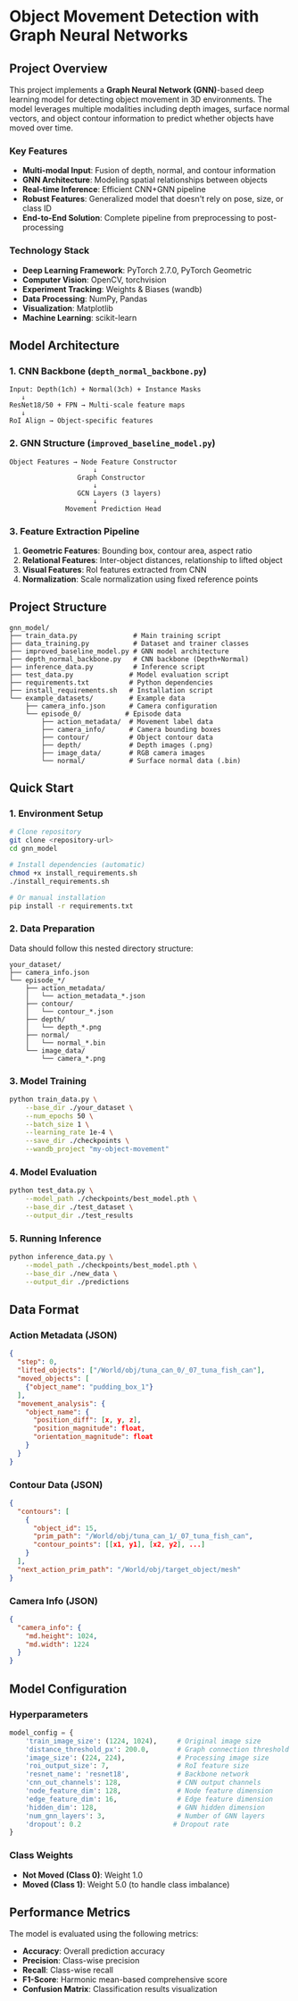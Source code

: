 # Object Movement Detection with Graph Neural Networks

## Project Overview

This project implements a **Graph Neural Network (GNN)**-based deep learning model for detecting object movement in 3D environments. The model leverages multiple modalities including depth images, surface normal vectors, and object contour information to predict whether objects have moved over time.

### Key Features

- **Multi-modal Input**: Fusion of depth, normal, and contour information
- **GNN Architecture**: Modeling spatial relationships between objects
- **Real-time Inference**: Efficient CNN+GNN pipeline
- **Robust Features**: Generalized model that doesn't rely on pose, size, or class ID
- **End-to-End Solution**: Complete pipeline from preprocessing to post-processing

### Technology Stack

- **Deep Learning Framework**: PyTorch 2.7.0, PyTorch Geometric
- **Computer Vision**: OpenCV, torchvision
- **Experiment Tracking**: Weights & Biases (wandb)
- **Data Processing**: NumPy, Pandas
- **Visualization**: Matplotlib
- **Machine Learning**: scikit-learn

## Model Architecture

### 1. CNN Backbone (`depth_normal_backbone.py`)

```
Input: Depth(1ch) + Normal(3ch) + Instance Masks
   ↓
ResNet18/50 + FPN → Multi-scale feature maps
   ↓
RoI Align → Object-specific features
```

### 2. GNN Structure (`improved_baseline_model.py`)

```
Object Features → Node Feature Constructor
                     ↓
                 Graph Constructor
                     ↓
                 GCN Layers (3 layers)
                     ↓
              Movement Prediction Head
```

### 3. Feature Extraction Pipeline

1. **Geometric Features**: Bounding box, contour area, aspect ratio
2. **Relational Features**: Inter-object distances, relationship to lifted object
3. **Visual Features**: RoI features extracted from CNN
4. **Normalization**: Scale normalization using fixed reference points

## Project Structure

```
gnn_model/
├── train_data.py              # Main training script
├── data_training.py           # Dataset and trainer classes
├── improved_baseline_model.py # GNN model architecture
├── depth_normal_backbone.py   # CNN backbone (Depth+Normal)
├── inference_data.py          # Inference script
├── test_data.py              # Model evaluation script
├── requirements.txt          # Python dependencies
├── install_requirements.sh   # Installation script
└── example_datasets/         # Example data
    ├── camera_info.json      # Camera configuration
    └── episode_0/           # Episode data
        ├── action_metadata/  # Movement label data
        ├── camera_info/      # Camera bounding boxes
        ├── contour/          # Object contour data
        ├── depth/            # Depth images (.png)
        ├── image_data/       # RGB camera images
        └── normal/           # Surface normal data (.bin)
```

## Quick Start

### 1. Environment Setup

```bash
# Clone repository
git clone <repository-url>
cd gnn_model

# Install dependencies (automatic)
chmod +x install_requirements.sh
./install_requirements.sh

# Or manual installation
pip install -r requirements.txt
```

### 2. Data Preparation

Data should follow this nested directory structure:

```
your_dataset/
├── camera_info.json
└── episode_*/
    ├── action_metadata/
    │   └── action_metadata_*.json
    ├── contour/
    │   └── contour_*.json
    ├── depth/
    │   └── depth_*.png
    ├── normal/
    │   └── normal_*.bin
    └── image_data/
        └── camera_*.png
```

### 3. Model Training

```bash
python train_data.py \
    --base_dir ./your_dataset \
    --num_epochs 50 \
    --batch_size 1 \
    --learning_rate 1e-4 \
    --save_dir ./checkpoints \
    --wandb_project "my-object-movement"
```

### 4. Model Evaluation

```bash
python test_data.py \
    --model_path ./checkpoints/best_model.pth \
    --base_dir ./test_dataset \
    --output_dir ./test_results
```

### 5. Running Inference

```bash
python inference_data.py \
    --model_path ./checkpoints/best_model.pth \
    --base_dir ./new_data \
    --output_dir ./predictions
```

## Data Format

### Action Metadata (JSON)
```json
{
  "step": 0,
  "lifted_objects": ["/World/obj/tuna_can_0/_07_tuna_fish_can"],
  "moved_objects": [
    {"object_name": "pudding_box_1"}
  ],
  "movement_analysis": {
    "object_name": {
      "position_diff": [x, y, z],
      "position_magnitude": float,
      "orientation_magnitude": float
    }
  }
}
```

### Contour Data (JSON)
```json
{
  "contours": [
    {
      "object_id": 15,
      "prim_path": "/World/obj/tuna_can_1/_07_tuna_fish_can",
      "contour_points": [[x1, y1], [x2, y2], ...]
    }
  ],
  "next_action_prim_path": "/World/obj/target_object/mesh"
}
```

### Camera Info (JSON)
```json
{
  "camera_info": {
    "md.height": 1024,
    "md.width": 1224
  }
}
```

## Model Configuration

### Hyperparameters

```python
model_config = {
    'train_image_size': (1224, 1024),     # Original image size
    'distance_threshold_px': 200.0,       # Graph connection threshold
    'image_size': (224, 224),             # Processing image size
    'roi_output_size': 7,                 # RoI feature size
    'resnet_name': 'resnet18',            # Backbone network
    'cnn_out_channels': 128,              # CNN output channels
    'node_feature_dim': 128,              # Node feature dimension
    'edge_feature_dim': 16,               # Edge feature dimension
    'hidden_dim': 128,                    # GNN hidden dimension
    'num_gnn_layers': 3,                  # Number of GNN layers
    'dropout': 0.2                       # Dropout rate
}
```

### Class Weights
- **Not Moved (Class 0)**: Weight 1.0
- **Moved (Class 1)**: Weight 5.0 (to handle class imbalance)

## Performance Metrics

The model is evaluated using the following metrics:

- **Accuracy**: Overall prediction accuracy
- **Precision**: Class-wise precision
- **Recall**: Class-wise recall
- **F1-Score**: Harmonic mean-based comprehensive score
- **Confusion Matrix**: Classification results visualization
